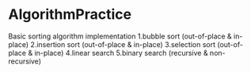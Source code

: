 # AlgorithmPractice

Basic sorting algorithm implementation 
1.bubble sort (out-of-place & in-place)
2.insertion sort (out-of-place & in-place)
3.selection sort (out-of-place & in-place)
4.linear search
5.binary search (recursive & non-recursive)

